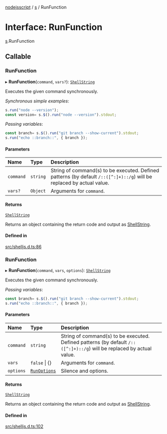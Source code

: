 [nodejsscript](../README.md) / [s](../modules/s.md) / RunFunction

# Interface: RunFunction

[s](../modules/s.md).RunFunction

## Callable

### RunFunction

▸ **RunFunction**(`command`, `vars?`): [`ShellString`](../modules/s.md#shellstring)

Executes the given command synchronously.

*Synchronous simple examples*:
```js
s.run("node --version");
const version= s.$().run("node --version").stdout;
```
*Passing variables*:
```js
const branch= s.$().run("git branch --show-current").stdout;
s.run("echo ::branch::", { branch });
```

#### Parameters

| Name | Type | Description |
| :------ | :------ | :------ |
| `command` | `string` | String of command(s) to be executed. Defined patterns (by default `/::([^:]+)::/g`) will be replaced by actual value. |
| `vars?` | `Object` | Arguments for `command`. |

#### Returns

[`ShellString`](../modules/s.md#shellstring)

Returns an object containing the return code and output as [ShellString](../modules/s.md#shellstring).

#### Defined in

[src/shelljs.d.ts:86](https://github.com/jaandrle/nodejsscript/blob/f98d532/src/shelljs.d.ts#L86)

### RunFunction

▸ **RunFunction**(`command`, `vars`, `options`): [`ShellString`](../modules/s.md#shellstring)

Executes the given command synchronously.

*Passing variables*:
```js
const branch= s.$().run("git branch --show-current").stdout;
s.run("echo ::branch::", { branch });
```

#### Parameters

| Name | Type | Description |
| :------ | :------ | :------ |
| `command` | `string` | String of command(s) to be executed. Defined patterns (by default `/::([^:]+)::/g`) will be replaced by actual value. |
| `vars` | ``false`` \| {} | Arguments for `command`. |
| `options` | [`RunOptions`](../modules/s.md#runoptions) | Silence and options. |

#### Returns

[`ShellString`](../modules/s.md#shellstring)

Returns an object containing the return code and output as [ShellString](../modules/s.md#shellstring).

#### Defined in

[src/shelljs.d.ts:102](https://github.com/jaandrle/nodejsscript/blob/f98d532/src/shelljs.d.ts#L102)
